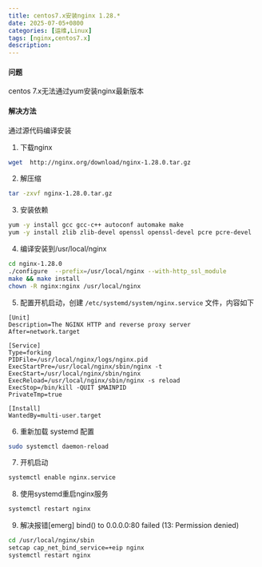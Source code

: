 ```yaml
---
title: centos7.x安装nginx 1.28.*
date: 2025-07-05+0800
categories: [运维,Linux]
tags: [nginx,centos7.x]
description: 
---
```


#### 问题
centos 7.x无法通过yum安装nginx最新版本

#### 解决方法
通过源代码编译安装

1. 下载nginx
```bash
wget  http://nginx.org/download/nginx-1.28.0.tar.gz
```
 
2. 解压缩
```bash
tar -zxvf nginx-1.28.0.tar.gz
```

3. 安装依赖
```bash
yum -y install gcc gcc-c++ autoconf automake make  
yum -y install zlib zlib-devel openssl openssl-devel pcre pcre-devel
```

4. 编译安装到/usr/local/nginx
```bash
cd nginx-1.28.0
./configure  --prefix=/usr/local/nginx --with-http_ssl_module
make && make install
chown -R nginx:nginx /usr/local/nginx
```

5. 配置开机启动，创建 `/etc/systemd/system/nginx.service` 文件，内容如下
```text
[Unit]
Description=The NGINX HTTP and reverse proxy server
After=network.target

[Service]
Type=forking
PIDFile=/usr/local/nginx/logs/nginx.pid
ExecStartPre=/usr/local/nginx/sbin/nginx -t
ExecStart=/usr/local/nginx/sbin/nginx
ExecReload=/usr/local/nginx/sbin/nginx -s reload
ExecStop=/bin/kill -QUIT $MAINPID
PrivateTmp=true

[Install]
WantedBy=multi-user.target
```

6. 重新加载 systemd 配置
```bash
sudo systemctl daemon-reload
```

7. 开机启动
```bash
systemctl enable nginx.service
```

8. 使用systemd重启nginx服务
```bash
systemctl restart nginx
```

9. 解决报错[emerg] bind() to 0.0.0.0:80 failed (13: Permission denied)
```bash
cd /usr/local/nginx/sbin
setcap cap_net_bind_service=+eip nginx
systemctl restart nginx
```